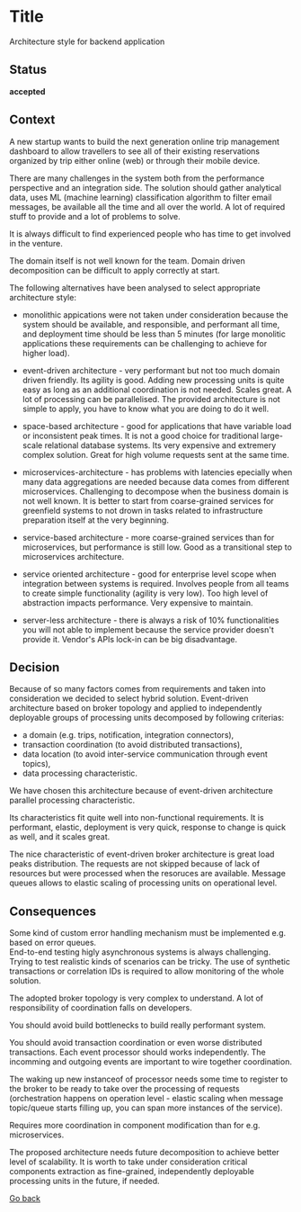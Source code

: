 # Title

Architecture style for backend application

## Status

**accepted**

## Context

A new startup wants to build the next generation online trip management dashboard to allow travellers to see all of their existing reservations organized by trip either online (web) or through their mobile device.  

There are many challenges in the system both from the performance perspective and an integration side. The solution should gather analytical data, uses ML (machine learning) classification algorithm to filter email messages, be available all the time and all over the world. A lot of required stuff to provide and a lot of problems to solve.  

It is always difficult to find experienced people who has time to get involved in the venture.  

The domain itself is not well known for the team. Domain driven decomposition can be difficult to apply correctly at start.  

The following alternatives have been analysed to select appropriate architecture style:  

* monolithic appications were not taken under consideration because the system should be available, and responsible, and performant all time, and deployment time should be less than 5 minutes (for large monolitic applications these requirements can be challenging to achieve for higher load).

* event-driven architecture - very performant but not too much domain driven friendly. Its agility is good. Adding new processing units is quite easy as long as an additional coordination is not needed. Scales great. A lot of processing can be parallelised. The provided architecture is not simple to apply, you have to know what you are doing to do it well.  

* space-based architecture - good for applications that have variable load or inconsistent peak times. It is not a good choice for traditional large-scale relational database systems. Its very expensive and extremery complex solution. Great for high volume requests sent at the same time.

* microservices-architecture - has problems with latencies epecially when many data aggregations are needed because data comes from different microservices. Challenging to decompose when the business domain is not well known. It is better to start from coarse-grained services for greenfield systems to not drown in tasks related to infrastructure preparation itself at the very beginning.

* service-based architecture - more coarse-grained services than for microservices, but performance is still low. Good as a transitional step to microservices architecture.

* service oriented architecture - good for enterprise level scope when integration between systems is required. Involves people from all teams to create simple functionality (agility is very low). Too high level of abstraction impacts performance. Very expensive to maintain.

* server-less architecture - there is always a risk of 10% functionalities you will not able to implement because the service provider doesn't provide it. Vendor's APIs lock-in can be big disadvantage.

## Decision

Because of so many factors comes from requirements and taken into consideration we decided to select hybrid solution. Event-driven architecture based on broker topology and applied to independently deployable groups of processing units decomposed by following criterias:  
* a domain (e.g. trips, notification, integration connectors),  
* transaction coordination (to avoid distributed transactions),  
* data location (to avoid inter-service communication through event topics),  
* data processing characteristic.  

We have chosen this architecture because of event-driven architecture parallel processing characteristic.  

Its characteristics fit quite well into non-functional requirements. It is performant, elastic, deployment is very quick, response to change is quick as well, and it scales great.  

The nice characteristic of event-driven broker architecture is great load peaks distribution. The requests are not skipped because of lack of resources but were processed when the resoruces are available. Message queues allows to elastic scaling of processing units on operational level.

## Consequences

Some kind of custom error handling mechanism must be implemented e.g. based on error queues.  
End-to-end testing higly asynchronous systems is always challenging. Trying to test realistic kinds of scenarios can be tricky. The use of synthetic transactions or correlation IDs is required to allow monitoring of the whole solution.  

The adopted broker topology is very complex to understand. A lot of responsibility of coordination falls on developers.  

You should avoid build bottlenecks to build really performant system.  

You should avoid transaction coordination or even worse distributed transactions. Each event processor should works independently. The incomming and outgoing events are important to wire together coordination.  

The waking up new instanceof of processor needs some time to register to the broker to be ready to take over the processing of requests (orchestration happens on operation level - elastic scaling when message topic/queue starts filling up, you can span more instances of the service).  

Requires more coordination in component modification than for e.g. microservices.  

The proposed architecture needs future decomposition to achieve better level of scalability. It is worth to take under consideration critical components extraction as fine-grained, independently deployable processing units in the future, if needed.  


[Go back](./README.md)